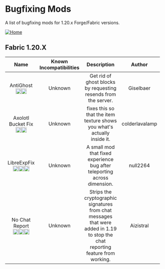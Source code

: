 # Bugfixing Mods

A list of bugfixing mods for 1.20.x Forge/Fabric versions.

[![Home](https://i.imgur.com/zGuelkW.png)](/README.md)

## Fabric 1.20.X

| Name | Known Incompatibilities | Description | Author | Bugfixing | [Label](/README.md#labels) |  License |
| :--: | :-------------------: | :-------: | :---: | :---: | :---: | :---: |
| AntiGhost<br>[<img src=/images/modrinth.ico height=18>](https://modrinth.com/mod/antighost)[<img src=/images/github.ico height=18>](https://github.com/gbl/AntiGhost) | Unknown | Get rid of ghost blocks by requesting resends from the server. | Giselbaer | Client | none | [MIT](/licenses/Licenses.md#mit)
| Axolotl Bucket Fix<br>[<img src=/images/curseforge.png height=18>](https://www.curseforge.com/minecraft/mc-mods/axolotl-bucket-fix)[<img src=/images/github.ico height=18>](https://github.com/ColdLavaLamp/axolotl-bucket-fix) | Unknown | fixes this so that the item texture shows you what's actually inside it. | colderlavalamp | Client | none | [LGPL-3.0](/licenses/Licenses.md#lgpl-30)
| LibreExpFix<br>[<img src=/images/curseforge.png height=18>](https://www.curseforge.com/minecraft/mc-mods/libreexpfix)[<img src=/images/modrinth.ico height=18>](https://modrinth.com/mod/libre-exp-fix)[<img src=/images/github.ico height=18>](https://github.com/null2264/LibreExpFix) | Unknown | A small mod that fixed experience bug after teleporting across dimension. | null2264 | Client | none | [UNLICENSE](/licenses/Licenses.md#the-unlicense)
| No Chat Report<br>[<img src=/images/modrinth.ico height=18>](https://modrinth.com/mod/libre-exp-fix)[<img src=/images/github.ico height=18>](https://github.com/Aizistral-Studios/No-Chat-Reports)[<img src=/images/github.ico height=18>](https://gitlab.com/Aizistral-Studios/No-Chat-Reports) | Unknown | Strips the cryptographic signatures from chat messages that were added in 1.19 to stop the chat reporting feature from working. | Aizistral | Both | None | [Custom](https://github.com/Aizistral-Studios/No-Chat-Reports/blob/1.19-Forge/LICENSE)
